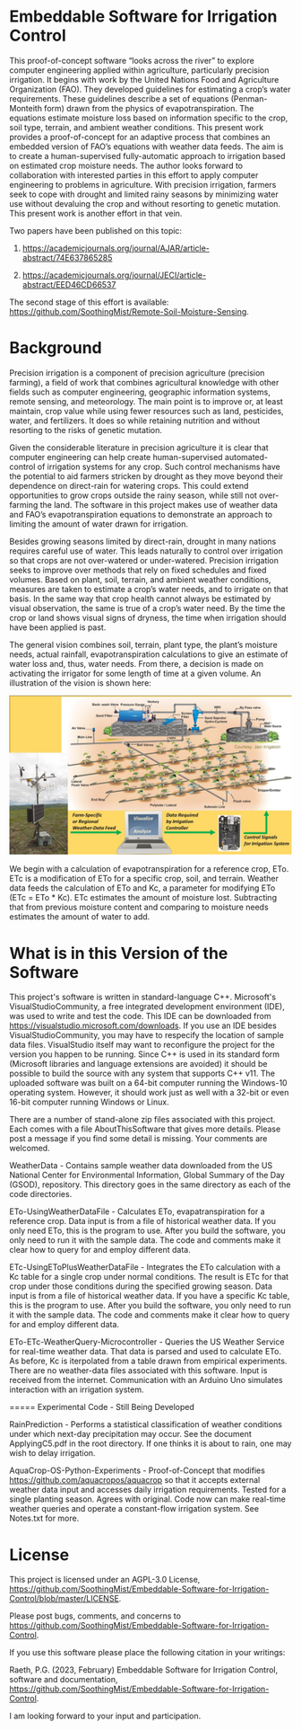 # Embeddable Software for Irrigation Control

This proof-of-concept software “looks across the river” to explore computer engineering applied within agriculture, particularly precision irrigation. It begins with work by the United Nations Food and Agriculture Organization (FAO). They developed guidelines for estimating a crop’s water requirements. These guidelines describe a set of equations (Penman-Monteith form) drawn from the physics of evapotranspiration. The equations estimate moisture loss based on information specific to the crop, soil type, terrain, and ambient weather conditions. This present work provides a proof-of-concept for an adaptive process that combines an embedded version of FAO’s equations with weather data feeds. The aim is to create a human-supervised fully-automatic approach to irrigation based on estimated crop moisture needs. The author looks forward to collaboration with interested parties in this effort to apply computer engineering to problems in agriculture. With precision irrigation, farmers seek to cope with drought and limited rainy seasons by minimizing water use without devaluing the crop and without resorting to genetic mutation. This present work is another effort in that vein.

Two papers have been published on this topic:

1) https://academicjournals.org/journal/AJAR/article-abstract/74E637865285

2) https://academicjournals.org/journal/JECI/article-abstract/EED46CD66537

The second stage of this effort is available: https://github.com/SoothingMist/Remote-Soil-Moisture-Sensing.

# Background

Precision irrigation is a component of precision agriculture (precision farming), a field of work that combines agricultural knowledge with other fields such as computer engineering, geographic information systems, remote sensing, and meteorology. The main point is to improve or, at least maintain, crop value while using fewer resources such as land, pesticides, water, and fertilizers. It does so while retaining nutrition and without resorting to the risks of genetic mutation.

Given the considerable literature in precision agriculture it is clear that computer engineering can help create human-supervised automated-control of irrigation systems for any crop. Such control mechanisms have the potential to aid farmers stricken by drought as they move beyond their dependence on direct-rain for watering crops. This could extend opportunities to grow crops outside the rainy season, while still not over-farming the land. The software in this project makes use of weather data and FAO’s evapotranspiration equations to demonstrate an approach to limiting the amount of water drawn for irrigation.

Besides growing seasons limited by direct-rain, drought in many nations requires careful use of water. This leads naturally to control over irrigation so that crops are not over-watered or under-watered. Precision irrigation seeks to improve over methods that rely on fixed schedules and fixed volumes. Based on plant, soil, terrain, and ambient weather conditions, measures are taken to estimate a crop’s water needs, and to irrigate on that basis. In the same way that crop health cannot always be estimated by visual observation, the same is true of a crop’s water need. By the time the crop or land shows visual signs of dryness, the time when irrigation should have been applied is past.

The general vision combines soil, terrain, plant type, the plant’s moisture needs, actual rainfall, evapotranspiration calculations to give an estimate of water loss and, thus, water needs. From there, a decision is made on activating the irrigator for some length of time at a given volume. An illustration of the vision is shown here:

![Image of Vision](https://github.com/SoothingMist/Embeddable-Software-for-Irrigation-Control/blob/master/VisionPicture.jpg)

We begin with a calculation of evapotranspiration for a reference crop, ETo. ETc is a modification of ETo for a specific crop, soil, and terrain. Weather data feeds the calculation of ETo and Kc, a parameter for modifying ETo (ETc = ETo * Kc). ETc estimates the amount of moisture lost. Subtracting that from previous moisture content and comparing to moisture needs estimates the amount of water to add.

# What is in this Version of the Software

This project's software is written in standard-language C++. Microsoft's VisualStudioCommunity, a free integrated development environment (IDE), was used to write and test the code. This IDE can be downloaded from https://visualstudio.microsoft.com/downloads. If you use an IDE besides VisualStudioCommunity, you may have to respecify the location of sample data files. VisualStudio itself may want to reconfigure the project for the version you happen to be running. Since C++ is used in its standard form (Microsoft libraries and language extensions are avoided) it should be possible to build the source with any system that supports C++ v11. The uploaded software was built on a 64-bit computer running the Windows-10 operating system. However, it should work just as well with a 32-bit or even 16-bit computer running Windows or Linux.

There are a number of stand-alone zip files associated with this project. Each comes with a file AboutThisSoftware that gives more details. Please post a message if you find some detail is missing. Your comments are welcomed.

WeatherData - Contains sample weather data downloaded from the US National Center for Environmental Information, Global Summary of the Day (GSOD), repository. This directory goes in the same directory as each of the code directories.

ETo-UsingWeatherDataFile - Calculates ETo, evapatranspiration for a reference crop. Data input is from a file of historical weather data. If you only need ETo, this is the program to use. After you build the software, you only need to run it with the sample data. The code and comments make it clear how to query for and employ different data.

ETc-UsingEToPlusWeatherDataFile - Integrates the ETo calculation with a Kc table for a single crop under normal conditions. The result is ETc for that crop under those conditions during the specified growing season. Data input is from a file of historical weather data. If you have a specific Kc table, this is the program to use. After you build the software, you only need to run it with the sample data. The code and comments make it clear how to query for and employ different data.

ETo-ETc-WeatherQuery-Microcontroller - Queries the US Weather Service for real-time weather data. That data is parsed and used to calculate ETo. As before, Kc is iterpolated from a table drawn from empirical experiments. There are no weather-data files associated with this software. Input is received from the internet. Communication with an Arduino Uno simulates interaction with an irrigation system.

===== Experimental Code - Still Being Developed

RainPrediction - Performs a statistical classification of weather conditions under which next-day precipitation may occur. See the document ApplyingC5.pdf in the root directory. If one thinks it is about to rain, one may wish to delay irrigation.

AquaCrop-OS-Python-Experiments - Proof-of-Concept that modifies https://github.com/aquacropos/aquacrop so that it accepts external weather data input and accesses daily irrigation requirements. Tested for a single planting season. Agrees with original. Code now can make real-time weather queries and operate a constant-flow irrigation system. See Notes.txt for more.

# License

This project is licensed under an AGPL-3.0 License, 
https://github.com/SoothingMist/Embeddable-Software-for-Irrigation-Control/blob/master/LICENSE.

Please post bugs, comments, and concerns to https://github.com/SoothingMist/Embeddable-Software-for-Irrigation-Control.

If you use this software please place the following citation in your writings:

Raeth, P.G. (2023, February) Embeddable Software for Irrigation Control, software and documentation, 
https://github.com/SoothingMist/Embeddable-Software-for-Irrigation-Control.

I am looking forward to your input and participation.
